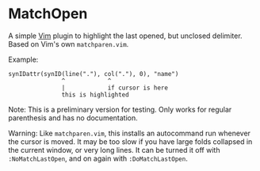 # MatchOpen

A simple [Vim](http://www.vim.org/) plugin to highlight the last opened, 
but unclosed delimiter. Based on Vim's own `matchparen.vim`.

Example:

    synIDattr(synID(line("."), col("."), 0), "name") 
                   ^            ^
                   |            if cursor is here
                   this is highlighted

Note: This is a preliminary version for testing. Only works for regular
parenthesis and has no documentation.

Warning: Like `matchparen.vim`, this installs an autocommand run whenever
the cursor is moved. It may be too slow if you have large folds collapsed
in the current window, or very long lines. It can be turned it off with 
`:NoMatchLastOpen`, and on again with `:DoMatchLastOpen`.
